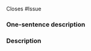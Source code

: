 <!-- Specify the issue this pull request closes, if any. -->
Closes #Issue

### One-sentence description
<!-- Describe in one sentence what this pull request accomplishes. -->


### Description
<!-- Describe in detail why this pull request is needed. -->

